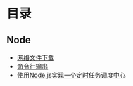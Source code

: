 # 目录

## Node

- [网络文件下载](./node/download-file.md)
- [命令行输出](./node/command-out.md)
- [使用Node.js实现一个定时任务调度中心](./node/job.md)

<Vssue :title="$title" />